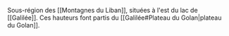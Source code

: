 Sous-région des [[Montagnes du Liban]], situées à l'est du lac de [[Galilée]]. Ces hauteurs font partis du [[Galilée#Plateau du Golan|plateau du Golan]].